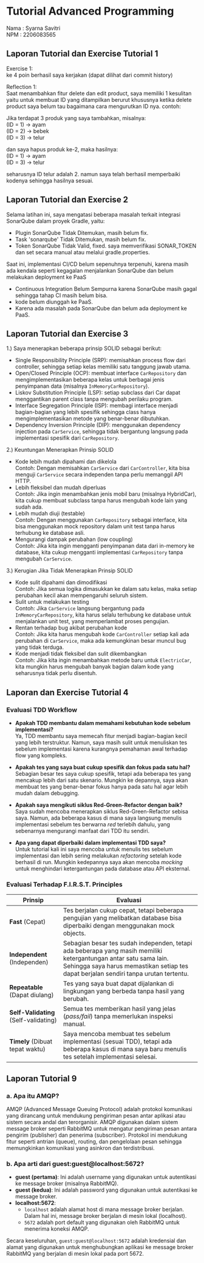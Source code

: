 # Tutorial Advanced Programming
Nama  : Syarna Savitri <br>
NPM   : 2206083565 <br>

## Laporan Tutorial dan Exercise Tutorial 1
Exercise 1: <br>
ke 4 poin berhasil saya kerjakan (dapat dilihat dari commit history) <br>

Reflection 1: <br>
Saat menambahkan fitur delete dan edit product, saya memiliki 1 kesulitan yaitu untuk membuat ID
yang ditampilkan berurut khususnya ketika delete product saya belum tau bagaimana cara mengurutkan
ID nya. contoh: <br>

Jika terdapat 3 produk yang saya tambahkan, misalnya: <br>
(ID = 1) -> ayam <br>
(ID = 2) -> bebek <br>
(ID = 3) -> telur <br>

dan saya hapus produk ke-2, maka hasilnya: <br>
(ID = 1) -> ayam <br>
(ID = 3) -> telur <br>

seharusnya ID telur adalah 2. namun saya telah berhasil memperbaiki kodenya sehingga hasilnya sesuai. <br>

## Laporan Tutorial dan Exercise 2
Selama latihan ini, saya mengatasi beberapa masalah terkait integrasi SonarQube dalam proyek Gradle, yaitu:

- Plugin SonarQube Tidak Ditemukan, masih belum fix.
- Task 'sonarqube' Tidak Ditemukan, masih belum fix.
- Token SonarQube Tidak Valid, fixed.
saya memverifikasi SONAR_TOKEN dan set secara manual atau melalui gradle.properties.


Saat ini, implementasi CI/CD belum sepenuhnya terpenuhi, karena masih ada kendala seperti kegagalan menjalankan SonarQube dan belum melakukan deployment ke PaaS
- Continuous Integration Belum Sempurna karena SonarQube masih gagal sehingga tahap CI masih belum bisa.
- kode belum diunggah ke PaaS.
- Karena ada masalah pada SonarQube dan belum ada deployment ke PaaS.


## Laporan Tutorial dan Exercise 3
1.) Saya menerapkan beberapa prinsip SOLID sebagai berikut:

- Single Responsibility Principle (SRP):
memisahkan process flow dari controller, sehingga setiap kelas memiliki satu tanggung jawab utama.
- Open/Closed Principle (OCP):
membuat interface `CarRepository` dan mengimplementasikan beberapa kelas untuk berbagai jenis penyimpanan data (misalnya `InMemoryCarRepository`).
- Liskov Substitution Principle (LSP):
setiap subclass dari Car dapat menggantikan parent class tanpa mengubah perilaku program.
- Interface Segregation Principle (ISP):
membagi interface menjadi bagian-bagian yang lebih spesifik sehingga class hanya mengimplementasikan metode yang benar-benar dibutuhkan.
- Dependency Inversion Principle (DIP):
menggunakan dependency injection pada `CarService`, sehingga tidak bergantung langsung pada implementasi spesifik dari `CarRepository`.

2.) Keuntungan Menerapkan Prinsip SOLID

- Kode lebih mudah dipahami dan dikelola <br>
Contoh: Dengan memisahkan `CarService` dari `CarController`, kita bisa menguji `CarService` secara independen tanpa perlu memanggil API HTTP.
- Lebih fleksibel dan mudah diperluas <br>
Contoh: Jika ingin menambahkan jenis mobil baru (misalnya HybridCar), kita cukup membuat subclass tanpa harus mengubah kode lain yang sudah ada.
- Lebih mudah diuji (testable) <br>
Contoh: Dengan menggunakan `CarRepository` sebagai interface, kita bisa menggunakan mock repository dalam unit test tanpa harus terhubung ke database asli.
- Mengurangi dampak perubahan (low coupling) <br>
Contoh: Jika kita ingin mengganti penyimpanan data dari in-memory ke database, kita cukup mengganti implementasi `CarRepository` tanpa mengubah `CarService`.

3.) Kerugian Jika Tidak Menerapkan Prinsip SOLID

- Kode sulit dipahami dan dimodifikasi <br>
Contoh: Jika semua logika dimasukkan ke dalam satu kelas, maka setiap perubahan kecil akan mempengaruhi seluruh sistem.
- Sulit untuk melakukan testing <br>
Contoh: Jika `CarService` langsung bergantung pada `InMemoryCarRepository`, kita harus selalu terhubung ke database untuk menjalankan unit test, yang memperlambat proses pengujian.
- Rentan terhadap bug akibat perubahan kode <br>
Contoh: Jika kita harus mengubah kode `CarController` setiap kali ada perubahan di `CarService`, maka ada kemungkinan besar muncul bug yang tidak terduga.
- Kode menjadi tidak fleksibel dan sulit dikembangkan <br>
Contoh: Jika kita ingin menambahkan metode baru untuk `ElectricCar`, kita mungkin harus mengubah banyak bagian dalam kode yang seharusnya tidak perlu disentuh.

## Laporan dan Exercise Tutorial 4

### Evaluasi TDD Workflow
- **Apakah TDD membantu dalam memahami kebutuhan kode sebelum implementasi?**  
  Ya, TDD membantu saya memecah fitur menjadi bagian-bagian kecil yang lebih terstruktur. Namun, saya masih sulit untuk menuliskan tes sebelum implementasi karena kurangnya pemahaman awal terhadap flow yang kompleks.


- **Apakah tes yang saya buat cukup spesifik dan fokus pada satu hal?**  
  Sebagian besar tes saya cukup spesifik, tetapi ada beberapa tes yang mencakup lebih dari satu skenario. Mungkin ke depannya, saya akan membuat tes yang benar-benar fokus hanya pada satu hal agar lebih mudah dalam debugging.


- **Apakah saya mengikuti siklus Red-Green-Refactor dengan baik?**  
  Saya sudah mencoba menerapkan siklus Red-Green-Refactor sebisa saya. Namun, ada beberapa kasus di mana saya langsung menulis implementasi sebelum tes berwarna *red* terlebih dahulu, yang sebenarnya mengurangi manfaat dari TDD itu sendiri.


- **Apa yang dapat diperbaiki dalam implementasi TDD saya?**  
  Untuk tutorial kali ini saya mencoba untuk menulis tes sebelum implementasi dan lebih sering melakukan *refactoring* setelah kode berhasil di run. Mungkin kedepannya saya akan mencoba *mocking* untuk menghindari ketergantungan pada database atau API eksternal.

### Evaluasi Terhadap F.I.R.S.T. Principles
| **Prinsip**  | **Evaluasi**                                                                                                                                                                                                      |
|--------------|-------------------------------------------------------------------------------------------------------------------------------------------------------------------------------------------------------------------|
| **Fast** (Cepat) | Tes berjalan cukup cepat, tetapi beberapa pengujian yang melibatkan database bisa diperbaiki dengan menggunakan mock objects.                                                                                     |
| **Independent** (Independen) | Sebagian besar tes sudah independen, tetapi ada beberapa yang masih memiliki ketergantungan antar satu sama lain. Sehingga saya harus memastikan setiap tes dapat berjalan sendiri tanpa urutan tertentu.         |
| **Repeatable** (Dapat diulang) | Tes yang saya buat dapat dijalankan di lingkungan yang berbeda tanpa hasil yang berubah.                                                          |
| **Self-Validating** (Self-validating) | Semua tes memberikan hasil yang jelas (*pass/fail*) tanpa memerlukan inspeksi manual.                                                                                                                             |
| **Timely** (Dibuat tepat waktu) | Saya mencoba membuat tes sebelum implementasi (sesuai TDD), tetapi ada beberapa kasus di mana saya baru menulis tes setelah implementasi selesai. |

## Laporan Tutorial 9

### a. Apa itu AMQP?
AMQP (Advanced Message Queuing Protocol) adalah protokol komunikasi yang dirancang untuk mendukung pengiriman pesan antar aplikasi atau sistem secara andal dan terorganisir. AMQP digunakan dalam sistem message broker seperti RabbitMQ untuk mengatur pengiriman pesan antara pengirim (publisher) dan penerima (subscriber). Protokol ini mendukung fitur seperti antrian (queue), routing, dan pengelolaan pesan sehingga memungkinkan komunikasi yang asinkron dan terdistribusi.

### b. Apa arti dari guest:guest@localhost:5672?
- **guest (pertama)**: Ini adalah username yang digunakan untuk autentikasi ke message broker (misalnya RabbitMQ).
- **guest (kedua)**: Ini adalah password yang digunakan untuk autentikasi ke message broker.
- **localhost:5672**: 
  - `localhost` adalah alamat host di mana message broker berjalan. Dalam hal ini, message broker berjalan di mesin lokal (localhost).
  - `5672` adalah port default yang digunakan oleh RabbitMQ untuk menerima koneksi AMQP.

Secara keseluruhan, `guest:guest@localhost:5672` adalah kredensial dan alamat yang digunakan untuk menghubungkan aplikasi ke message broker RabbitMQ yang berjalan di mesin lokal pada port 5672.